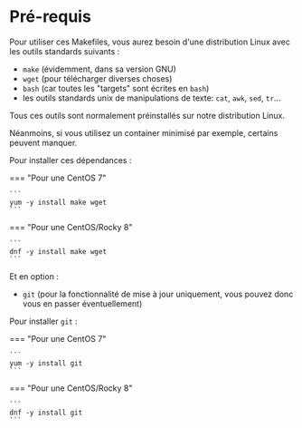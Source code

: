 # Pré-requis

Pour utiliser ces Makefiles, vous aurez besoin d'une distribution Linux avec les outils standards suivants :

- `make` (évidemment, dans sa version GNU)
- `wget` (pour télécharger diverses choses)
- `bash` (car toutes les "targets" sont écrites en `bash`)
- les outils standards unix de manipulations de texte: `cat`, `awk`, `sed`, `tr`...

Tous ces outils sont normalement préinstallés sur notre distribution Linux.

Néanmoins, si vous utilisez un container minimisé par exemple, certains peuvent manquer.

Pour installer ces dépendances :

=== "Pour une CentOS 7"

    ```
    yum -y install make wget
    ```

=== "Pour une CentOS/Rocky 8"

    ```
    dnf -y install make wget
    ```

Et en option :

- `git` (pour la fonctionnalité de mise à jour uniquement, vous pouvez donc vous en passer éventuellement)

Pour installer `git` :

=== "Pour une CentOS 7"

    ```
    yum -y install git
    ```

=== "Pour une CentOS/Rocky 8"

    ```
    dnf -y install git
    ```
